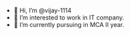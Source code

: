 - 👋 Hi, I’m @vijay-1114
- 👀 I’m interested to work in IT company.
- 🌱 I’m currently pursuing in MCA II year.


<!---
vijay-1114/vijay-1114 is a ✨ special ✨ repository because its `VIJAY.md` (this file) appears on your GitHub profile.
You can click the Preview link to take a look at your changes.
--->
